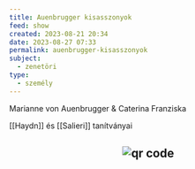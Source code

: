 ```yaml
---
title: Auenbrugger kisasszonyok
feed: show
created: 2023-08-21 20:34
date: 2023-08-27 07:33
permalink: auenbrugger-kisasszonyok
subject:
  - zenetöri
type:
  - személy
---
```


Marianne von Auenbrugger & Caterina Franziska

[[Haydn]] és [[Salieri]] tanítványai



## <p style="text-align: center;"><img src="https://chart.googleapis.com/chart?cht=qr&chl=https://notes.andrasdenes.com/auenbrugger-kisasszonyok&chs=180x180&choe=UTF-8&chld=L|2" alt="qr code"></p>

